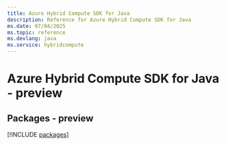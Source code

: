 ```yaml
---
title: Azure Hybrid Compute SDK for Java
description: Reference for Azure Hybrid Compute SDK for Java
ms.date: 07/04/2025
ms.topic: reference
ms.devlang: java
ms.service: hybridcompute
---
```

# Azure Hybrid Compute SDK for Java - preview
## Packages - preview
[!INCLUDE [packages](hybrid-compute-index.md)]